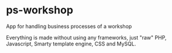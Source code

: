 # ps-workshop
App for handling business processes of a workshop

Everything is made without using any frameworks, just "raw" PHP, Javascript, Smarty template engine, CSS and MySQL.

